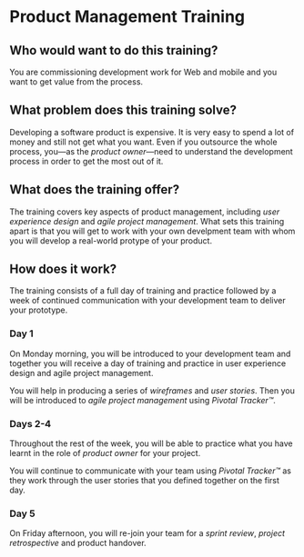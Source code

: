 # Product Management Training

## Who would want to do this training?

You are commissioning development work for Web and mobile and you want to get value from the process.

## What problem does this training solve?

Developing a software product is expensive. It is very easy to spend a lot of money and still not get what you want. Even if you outsource the whole process, you—as the *product owner*—need to understand the development process in order to get the most out of it.

## What does the training offer?

The training covers key aspects of product management, including *user experience design* and *agile project management*. What sets this training apart is that you will get to work with your own develpment team with whom you will develop a real-world protype of your product.

## How does it work?

The training consists of a full day of training and practice followed by a week of continued communication with your development team to deliver your prototype.

### Day 1

On Monday morning, you will be introduced to your development team and together you will receive a day of training and practice in user experience design and agile project management.

You will help in producing a series of *wireframes* and *user stories*. Then you will be introduced to *agile project management* using *Pivotal Tracker™*. 

### Days 2-4

Throughout the rest of the week, you will be able to practice what you have learnt in the role of *product owner* for your project. 

You will continue to communicate with your team using *Pivotal Tracker™* as they work through the user stories that you defined together on the first day. 

### Day 5

On Friday afternoon, you will re-join your team for a *sprint review*, *project retrospective* and product handover.
